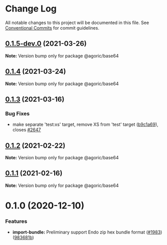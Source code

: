 # Change Log

All notable changes to this project will be documented in this file.
See [Conventional Commits](https://conventionalcommits.org) for commit guidelines.

## [0.1.5-dev.0](https://github.com/Agoric/agoric-sdk/compare/@agoric/base64@0.1.4...@agoric/base64@0.1.5-dev.0) (2021-03-26)

**Note:** Version bump only for package @agoric/base64





## [0.1.4](https://github.com/Agoric/agoric-sdk/compare/@agoric/base64@0.1.3...@agoric/base64@0.1.4) (2021-03-24)

**Note:** Version bump only for package @agoric/base64





## [0.1.3](https://github.com/Agoric/agoric-sdk/compare/@agoric/base64@0.1.2...@agoric/base64@0.1.3) (2021-03-16)


### Bug Fixes

* make separate 'test:xs' target, remove XS from 'test' target ([b9c1a69](https://github.com/Agoric/agoric-sdk/commit/b9c1a6987093fc8e09e8aba7acd2a1618413bac8)), closes [#2647](https://github.com/Agoric/agoric-sdk/issues/2647)





## [0.1.2](https://github.com/Agoric/agoric-sdk/compare/@agoric/base64@0.1.1...@agoric/base64@0.1.2) (2021-02-22)

**Note:** Version bump only for package @agoric/base64





## [0.1.1](https://github.com/Agoric/agoric-sdk/compare/@agoric/base64@0.1.0...@agoric/base64@0.1.1) (2021-02-16)

**Note:** Version bump only for package @agoric/base64





# 0.1.0 (2020-12-10)


### Features

* **import-bundle:** Preliminary support Endo zip hex bundle format ([#1983](https://github.com/Agoric/agoric-sdk/issues/1983)) ([983681b](https://github.com/Agoric/agoric-sdk/commit/983681bfc4bf512b6bd90806ed9220cd4fefc13c))
